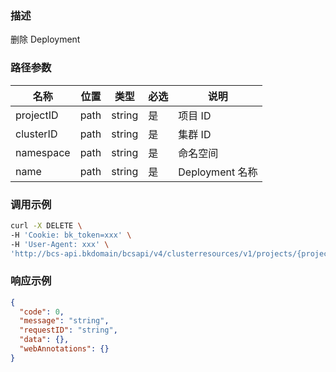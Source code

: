 ### 描述

删除 Deployment

### 路径参数

| 名称        | 位置   | 类型     | 必选 | 说明            |
|-----------|------|--------|----|---------------|
| projectID | path | string | 是  | 项目 ID         |
| clusterID | path | string | 是  | 集群 ID         |
| namespace | path | string | 是  | 命名空间          |
| name      | path | string | 是  | Deployment 名称 |

### 调用示例

```sh
curl -X DELETE \
-H 'Cookie: bk_token=xxx' \
-H 'User-Agent: xxx' \
'http://bcs-api.bkdomain/bcsapi/v4/clusterresources/v1/projects/{projectID}/clusters/{clusterID}/namespaces/{namespace}/workloads/deployments/{name}'
```

### 响应示例

```json
{
  "code": 0,
  "message": "string",
  "requestID": "string",
  "data": {},
  "webAnnotations": {}
}
```